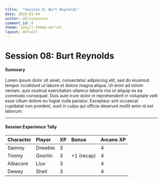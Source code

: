```yaml
---
title:  "Session 8: Burt Reynolds"
date: 2018-03-04
author: obliviousinc
comment_id: 8
theme: jekyll-theme-merlot
layout: default
---
```


# Session 08: Burt Reynolds

#### Summary

Lorem ipsum dolor sit amet, consectetur adipiscing elit, sed do eiusmod tempor incididunt ut labore et dolore magna aliqua. Ut enim ad minim veniam, quis nostrud exercitation ullamco laboris nisi ut aliquip ex ea commodo consequat. Duis aute irure dolor in reprehenderit in voluptate velit esse cillum dolore eu fugiat nulla pariatur. Excepteur sint occaecat cupidatat non proident, sunt in culpa qui officia deserunt mollit anim id est laborum.

* * *

#### Session Experience Tally

| Character | Player  | XP  | Bonus      | Arcane XP |
|:--------- |:------- |:--- |:---------- |:--------- |
| Sammy     | Drewbie | 3   |            | 4         |
| Timmy     | Gnorlin | 3   | +1 (recap) | 4         |
| Albacore  | Liuv    | 3   |            | 4         |
| Dewey     | Sheil   | 3   |            | 4         |